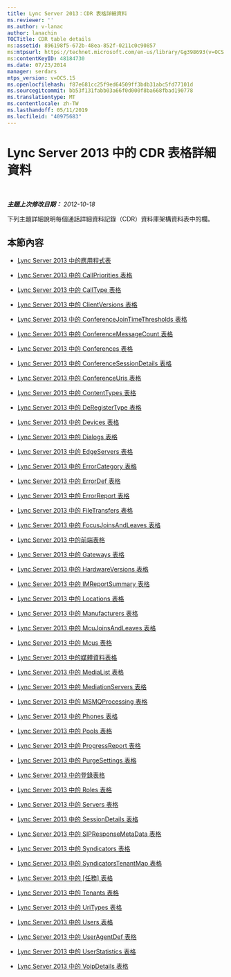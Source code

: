 ```yaml
---
title: Lync Server 2013：CDR 表格詳細資料
ms.reviewer: ''
ms.author: v-lanac
author: lanachin
TOCTitle: CDR table details
ms:assetid: 896198f5-672b-48ea-852f-0211c0c90857
ms:mtpsurl: https://technet.microsoft.com/en-us/library/Gg398693(v=OCS.15)
ms:contentKeyID: 48184730
ms.date: 07/23/2014
manager: serdars
mtps_version: v=OCS.15
ms.openlocfilehash: f87e681cc25f9ed64509ff3bdb31abc5fd77101d
ms.sourcegitcommit: bb53f131fabb03a66f0d000f8ba668fbad190778
ms.translationtype: MT
ms.contentlocale: zh-TW
ms.lasthandoff: 05/11/2019
ms.locfileid: "40975683"
---
```

<div data-xmlns="http://www.w3.org/1999/xhtml">

<div class="topic" data-xmlns="http://www.w3.org/1999/xhtml" data-msxsl="urn:schemas-microsoft-com:xslt" data-cs="http://msdn.microsoft.com/en-us/">

<div data-asp="http://msdn2.microsoft.com/asp">

# <a name="cdr-table-details-in-lync-server-2013"></a>Lync Server 2013 中的 CDR 表格詳細資料

</div>

<div id="mainSection">

<div id="mainBody">

<span> </span>

_**主題上次修改日期：** 2012-10-18_

下列主題詳細說明每個通話詳細資料記錄（CDR）資料庫架構資料表中的欄。

<div>

## <a name="in-this-section"></a>本節內容

  - [Lync Server 2013 中的應用程式表](lync-server-2013-application-table.md)

  - [Lync Server 2013 中的 CallPriorities 表格](lync-server-2013-callpriorities-table.md)

  - [Lync Server 2013 中的 CallType 表格](lync-server-2013-calltype-table.md)

  - [Lync Server 2013 中的 ClientVersions 表格](lync-server-2013-clientversions-table.md)

  - [Lync Server 2013 中的 ConferenceJoinTimeThresholds 表格](lync-server-2013-conferencejointimethresholds-table.md)

  - [Lync Server 2013 中的 ConferenceMessageCount 表格](lync-server-2013-conferencemessagecount-table.md)

  - [Lync Server 2013 中的 Conferences 表格](lync-server-2013-conferences-table.md)

  - [Lync Server 2013 中的 ConferenceSessionDetails 表格](lync-server-2013-conferencesessiondetails-table.md)

  - [Lync Server 2013 中的 ConferenceUris 表格](lync-server-2013-conferenceuris-table.md)

  - [Lync Server 2013 中的 ContentTypes 表格](lync-server-2013-contenttypes-table.md)

  - [Lync Server 2013 中的 DeRegisterType 表格](lync-server-2013-deregistertype-table.md)

  - [Lync Server 2013 中的 Devices 表格](lync-server-2013-devices-table.md)

  - [Lync Server 2013 中的 Dialogs 表格](lync-server-2013-dialogs-table.md)

  - [Lync Server 2013 中的 EdgeServers 表格](lync-server-2013-edgeservers-table.md)

  - [Lync Server 2013 中的 ErrorCategory 表格](lync-server-2013-errorcategory-table.md)

  - [Lync Server 2013 中的 ErrorDef 表格](lync-server-2013-errordef-table.md)

  - [Lync Server 2013 中的 ErrorReport 表格](lync-server-2013-errorreport-table.md)

  - [Lync Server 2013 中的 FileTransfers 表格](lync-server-2013-filetransfers-table.md)

  - [Lync Server 2013 中的 FocusJoinsAndLeaves 表格](lync-server-2013-focusjoinsandleaves-table.md)

  - [Lync Server 2013 中的前端表格](lync-server-2013-frontend-table.md)

  - [Lync Server 2013 中的 Gateways 表格](lync-server-2013-gateways-table.md)

  - [Lync Server 2013 中的 HardwareVersions 表格](lync-server-2013-hardwareversions-table.md)

  - [Lync Server 2013 中的 IMReportSummary 表格](lync-server-2013-imreportsummary-table.md)

  - [Lync Server 2013 中的 Locations 表格](lync-server-2013-locations-table.md)

  - [Lync Server 2013 中的 Manufacturers 表格](lync-server-2013-manufacturers-table.md)

  - [Lync Server 2013 中的 McuJoinsAndLeaves 表格](lync-server-2013-mcujoinsandleaves-table.md)

  - [Lync Server 2013 中的 Mcus 表格](lync-server-2013-mcus-table.md)

  - [Lync Server 2013 中的媒體資料表格](lync-server-2013-media-table.md)

  - [Lync Server 2013 中的 MediaList 表格](lync-server-2013-medialist-table.md)

  - [Lync Server 2013 中的 MediationServers 表格](lync-server-2013-mediationservers-table.md)

  - [Lync Server 2013 中的 MSMQProcessing 表格](lync-server-2013-msmqprocessing-table.md)

  - [Lync Server 2013 中的 Phones 表格](lync-server-2013-phones-table.md)

  - [Lync Server 2013 中的 Pools 表格](lync-server-2013-pools-table.md)

  - [Lync Server 2013 中的 ProgressReport 表格](lync-server-2013-progressreport-table.md)

  - [Lync Server 2013 中的 PurgeSettings 表格](lync-server-2013-purgesettings-table.md)

  - [Lync Server 2013 中的登錄表格](lync-server-2013-registration-table.md)

  - [Lync Server 2013 中的 Roles 表格](lync-server-2013-roles-table.md)

  - [Lync Server 2013 中的 Servers 表格](lync-server-2013-servers-table.md)

  - [Lync Server 2013 中的 SessionDetails 表格](lync-server-2013-sessiondetails-table.md)

  - [Lync Server 2013 中的 SIPResponseMetaData 表格](lync-server-2013-sipresponsemetadata-table.md)

  - [Lync Server 2013 中的 Syndicators 表格](lync-server-2013-syndicators-table.md)

  - [Lync Server 2013 中的 SyndicatorsTenantMap 表格](lync-server-2013-syndicatorstenantmap-table.md)

  - [Lync Server 2013 中的 [任務] 表格](lync-server-2013-task-table.md)

  - [Lync Server 2013 中的 Tenants 表格](lync-server-2013-tenants-table.md)

  - [Lync Server 2013 中的 UriTypes 表格](lync-server-2013-uritypes-table.md)

  - [Lync Server 2013 中的 Users 表格](lync-server-2013-users-table.md)

  - [Lync Server 2013 中的 UserAgentDef 表格](lync-server-2013-useragentdef-table.md)

  - [Lync Server 2013 中的 UserStatistics 表格](lync-server-2013-userstatistics-table.md)

  - [Lync Server 2013 中的 VoipDetails 表格](lync-server-2013-voipdetails-table.md)

</div>

</div>

<span> </span>

</div>

</div>

</div>

